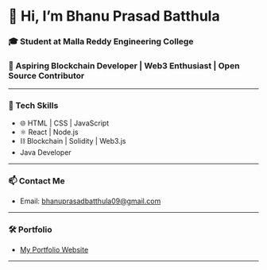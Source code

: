 # 👋 Hi, I’m Bhanu Prasad Batthula
### 🎓 Student at Malla Reddy Engineering College
### 🚀 Aspiring Blockchain Developer | Web3 Enthusiast | Open Source Contributor

---

### 💼 Tech Skills
- 🌐 HTML | CSS | JavaScript
- ⚛️ React | Node.js
- ⛓️ Blockchain | Solidity | Web3.js
-  Java Developer

---

### 📫 Contact Me
- Email: bhanuprasadbatthula09@gmail.com

---

### 🛠️ Portfolio
- [My Portfolio Website]( https://bhanuprasad-batthula.github.io/Portfolio/)

---

